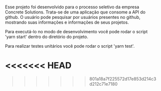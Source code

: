 Esse projeto foi desenvolvido para o processo seletivo da empresa Concrete Solutions. Trata-se de uma aplicação que consome a API do github. O usuário pode pesquisar por usuários presentes no github, mostrando suas informações e informações de seus projetos.

Para executá-lo no modo de desenvolvimento você pode rodar o script 'yarn start' dentro do diretório do projeto.

Para realizar testes unitários você pode rodar o script 'yarn test'.

<<<<<<< HEAD
=======

>>>>>>> 801a18a7f225572d17e853d214c3d212c71e7180

